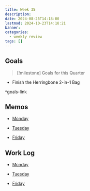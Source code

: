 ```yaml
---
title: Week 35
description: 
date: 2024-08-25T14:18:00
lastmod: 2024-10-23T14:18:21
banner: 
categories:
  - weekly review
tags: []
---
```

## Goals  
  
> [!milestone] Goals for this Quarter  
>   
  
- Finish the Herringbone 2-in-1 Bag  
  
^goals-link  
  
## Memos  
  
- [Monday](../../../../2024-08-26.md)  
	  
- [Tuesday](../../../../2024-08-27.md)  
	  
- [Friday](../../../../2024-08-30.md)  
	  
  
## Work Log  
  
- [Monday](../../../../2024-08-26.md)  
	  
- [Tuesday](../../../../2024-08-27.md)  
	  
- [Friday](../../../../2024-08-30.md)  
	  
